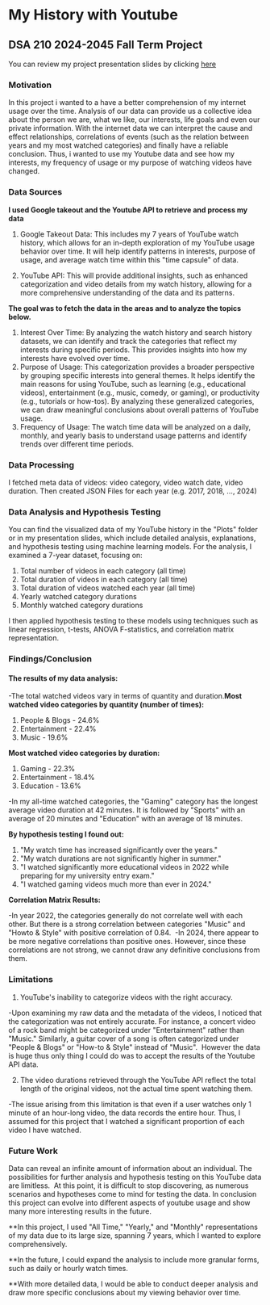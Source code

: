 # My History with Youtube
## DSA 210 2024-2045 Fall Term Project
You can review my project presentation slides by clicking [here](https://sabanciuniv-my.sharepoint.com/:p:/g/personal/yesim_tosun_sabanciuniv_edu/EY-4FDFpSzhNjPuiHCiYcS0B3_076Rs97N2J0sqR_oiqFw?e=THsrqX)
### Motivation 
In this project i wanted to a have a better comprehension of my internet usage over the time. Analysis of our data can provide us a collective idea about the person we are,
what we like, our interests, life goals and even our private information. With the internet data we can interpret the cause and effect relationships, correlations of events (such as the relation between years and my most watched categories) and finally have a reliable conclusion. Thus, i wanted to use my Youtube data and see how my interests, my frequency of usage or my purpose of watching videos have changed. 

### Data Sources
**I used Google takeout and the Youtube API to retrieve and process my data**
1. Google Takeout Data: This includes my 7 years of YouTube watch history, which allows for an in-depth exploration of my YouTube usage behavior over time. It will help identify patterns in interests, purpose of usage, and average watch time within this "time capsule" of data. 

2. YouTube API: This will provide additional insights, such as enhanced categorization and video details from my watch history, allowing for a more comprehensive understanding of the data and its patterns.

**The goal was to fetch the data in the areas and to analyze the topics below.**
1. Interest Over Time: By analyzing the watch history and search history datasets, we can identify and track the categories that reflect my interests during specific periods. This provides insights into how my interests have evolved over time.
2. Purpose of Usage: This categorization provides a broader perspective by grouping specific interests into general themes. It helps identify the main reasons for using YouTube, such as learning (e.g., educational videos), entertainment (e.g., music, comedy, or gaming), or productivity (e.g., tutorials or how-tos). By analyzing these generalized categories, we can draw meaningful conclusions about overall patterns of YouTube usage.
3. Frequency of Usage: The watch time data will be analyzed on a daily, monthly, and yearly basis to understand usage patterns and identify trends over different time periods.

### Data Processing
I fetched meta data of videos: video category, video watch date, video duration.​
Then created JSON Files for each year (e.g. 2017, 2018, …, 2024)​

### Data Analysis and Hypothesis Testing

You can find the visualized data of my YouTube history in the "Plots" folder or in my presentation slides, which include detailed analysis, explanations, and hypothesis testing using machine learning models.
For the analysis, I examined a 7-year dataset, focusing on:
1. Total number of videos in each category (all time)
2. Total duration of videos in each category (all time)
3. Total duration of videos watched each year (all time)
4. Yearly watched category durations
5. Monthly watched category durations

I then applied hypothesis testing to these models using techniques such as linear regression, t-tests, ANOVA F-statistics, and correlation matrix representation.
### Findings/Conclusion
#### The results of my data analysis:

-The total watched videos vary in terms of quantity and duration.​
**Most watched video categories by quantity (number of times):​**

1. People & Blogs - 24.6%​
2. Entertainment - 22.4%​
3. Music - 19.6%​

**Most watched video categories by duration:**

1. Gaming - 22.3%​
2. Entertainment - 18.4%​
3. Education - 13.6%​

-In my all-time watched categories, the "Gaming" category has the longest average video duration at 42 minutes. It is followed by "Sports" with an average of 20 minutes and "Education" with an average of 18 minutes.​

**By hypothesis testing I found out:​**

1. "My watch time has increased significantly over the years."​
2. "My watch durations are not significantly higher in summer."​
3. "I watched significantly more educational videos in 2022 while preparing for my university entry exam."​
4. "I watched gaming videos much more than ever in 2024."​

**Correlation Matrix Results:​**

-In year 2022, the categories generally do not correlate well with each other. But there is a strong correlation between categories "Music" and "Howto & Style" with positive correlation of 0.84. ​
-In 2024, there appear to be more negative correlations than positive ones. However, since these correlations are not strong, we cannot draw any definitive conclusions from them.   ​

### Limitations

1. YouTube's inability to categorize videos with the right accuracy.​
 
-Upon examining my raw data and the metadata of the videos, I noticed that the categorization was not entirely accurate. For instance, a concert video of a rock band might be categorized under "Entertainment" rather than "Music." Similarly, a guitar cover of a song is often categorized under "People & Blogs" or "How-to & Style" instead of "Music". ​
However the data is huge thus only thing I could do was to accept the results of the Youtube API data.​

2. The video durations retrieved through the YouTube API reflect the total length of the original videos, not the actual time spent watching them.​
 
-The issue arising from this limitation is that even if a user watches only 1 minute of an hour-long video, the data records the entire hour. Thus, I assumed for this project that I watched a significant proportion of each video I have watched.

### Future Work

Data can reveal an infinite amount of information about an individual. The possibilities for further analysis and hypothesis testing on this YouTube data are limitless. ​
At this point, it is difficult to stop discovering, as numerous scenarios and hypotheses come to mind for testing the data. In conclusion this project can evolve into different aspects of youtube usage and show many more interesting results in the future.​

**In this project, I used "All Time," "Yearly," and "Monthly" representations of my data due to its large size, spanning 7 years, which I wanted to explore comprehensively.​

**In the future, I could expand the analysis to include more granular forms, such as daily or hourly watch times.​

**With more detailed data, I would be able to conduct deeper analysis and draw more specific conclusions about my viewing behavior over time.​
